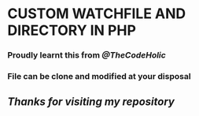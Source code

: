 # CUSTOM WATCHFILE AND DIRECTORY IN PHP

### Proudly learnt this from *@TheCodeHolic*

### File can be clone and modified at your disposal

## *Thanks for visiting my repository*